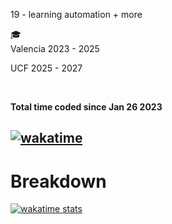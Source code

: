 19 - learning automation + more


:mortar_board:  
Valencia 2023 - 2025
  
UCF 2025 - 2027
  
&nbsp;
&nbsp;
&nbsp;
&nbsp;


**Total time coded since Jan 26 2023**

[![wakatime](https://wakatime.com/badge/user/97d3ce37-1034-4560-a710-9d8033a93ed0.svg)](https://wakatime.com/@97d3ce37-1034-4560-a710-9d8033a93ed0)
------------------------------------------------------------------------------------------

# Breakdown
[![wakatime stats](https://github-readme-stats.vercel.app/api/wakatime?username=xStar2222)](https://github.com/anuraghazra/github-readme-stats)
